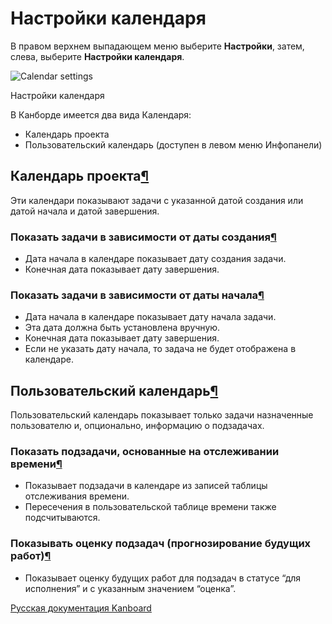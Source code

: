 Настройки календаря
===================

В правом верхнем выпадающем меню выберите **Настройки**, затем, слева, выберите **Настройки календаря**.


![Calendar settings](screenshots/calendar-settings.png)

Настройки календаря


В Канборде имеется два вида Календаря:

-   Календарь проекта
-   Пользовательский календарь (доступен в левом меню Инфопанели)


Календарь проекта[¶](#project-calendar "Ссылка на этот заголовок")
------------------------------------------------------------------

Эти календари показывают задачи с указанной датой создания или датой начала и датой завершения.

### Показать задачи в зависимости от даты создания[¶](#show-tasks-based-on-the-creation-date "Ссылка на этот заголовок")

-   Дата начала в календаре показывает дату создания задачи.
-   Конечная дата показывает дату завершения.


### Показать задачи в зависимости от даты начала[¶](#show-tasks-based-on-the-start-date "Ссылка на этот заголовок")

-   Дата начала в календаре показывает дату начала задачи.
-   Эта дата должна быть установлена вручную.
-   Конечная дата показывает дату завершения.
-   Если не указать дату начала, то задача не будет отображена в календаре.



Пользовательский календарь[¶](#user-calendar "Ссылка на этот заголовок")
------------------------------------------------------------------------

Пользовательский календарь показывает только задачи назначенные пользователю и, опционально, информацию о подзадачах.


### Показать подзадачи, основанные на отслеживании времени[¶](#show-sub-tasks-based-on-the-time-tracking "Ссылка на этот заголовок")

-   Показывает подзадачи в календаре из записей таблицы отслеживания времени.
-   Пересечения в пользовательской таблице времени также подсчитываются.


### Показывать оценку подзадач (прогнозирование будущих работ)[¶](#show-sub-task-estimates-forecast-of-future-work "Ссылка на этот заголовок")

-   Показывает оценку будущих работ для подзадач в статусе “для исполнения” и с указанным значением “оценка”.

 



[Русская документация Kanboard](http://kanboard.ru/doc/)

